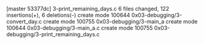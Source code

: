 [master 53377dc] 3-print_remaining_days.c
 6 files changed, 122 insertions(+), 6 deletions(-)
 create mode 100644 0x03-debugging/3-convert_day.c
 create mode 100755 0x03-debugging/3-main_a
 create mode 100644 0x03-debugging/3-main_a.c
 create mode 100755 0x03-debugging/3-print_remaining_days.c

